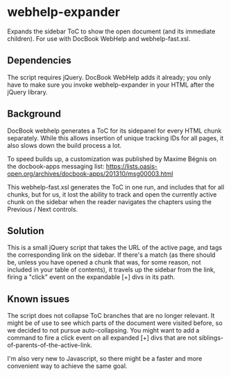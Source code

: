 webhelp-expander
================

Expands the sidebar ToC to show the open document (and its immediate children). For use with DocBook WebHelp and webhelp-fast.xsl.

Dependencies
------------

The script requires jQuery. DocBook WebHelp adds it already; you only have to make sure you invoke webhelp-expander in your HTML after the jQuery library.

Background
-----------

DocBook webhelp generates a ToC for its sidepanel for every HTML chunk separately. While this allows insertion of unique tracking IDs for all pages, it also slows down the build process a lot.

To speed builds up, a customization was published by Maxime Bégnis on the docbook-apps messaging list:
https://lists.oasis-open.org/archives/docbook-apps/201310/msg00003.html

This webhelp-fast.xsl generates the ToC in one run, and includes that for all chunks, but for us, it lost the ability to track and open the currently active chunk on the sidebar when the reader navigates the chapters using the Previous / Next controls.

Solution
--------

This is a small jQuery script that takes the URL of the active page, and tags the corresponding link on the sidebar. If there's a match (as there should be, unless you have opened a chunk that was, for some reason, not included in your table of contents), it travels up the sidebar from the link, firing a "click" event on the expandable [+] divs in its path.

Known issues
------------

The script does not collapse ToC branches that are no longer relevant. It might be of use to see which parts of the document were visited before, so we decided to not pursue auto-collapsing. You might want to add a command to fire a click event on all expanded [+] divs that are not siblings-of-parents-of-the-active-link.

I'm also very new to Javascript, so there might be a faster and more convenient way to achieve the same goal.
